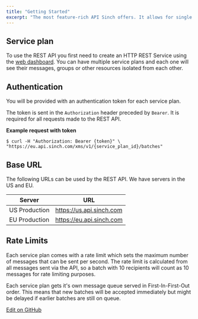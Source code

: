 ```yaml
---
title: "Getting Started"
excerpt: "The most feature-rich API Sinch offers. It allows for single messages, scheduled batch send-outs using message templates and more."
---
```

## Service plan

To use the REST API you first need to create an HTTP REST Service using the [web dashboard](https://dashboard.sinch.com/#/signup). You can have multiple service plans and each one will see their messages, groups or other resources isolated from each other.

## Authentication

You will be provided with an authentication token for each service plan.

The token is sent in the `Authorization` header preceded by `Bearer`. It is required for all requests made to the REST API.

**Example request with token**

``` shell
$ curl -H "Authorization: Bearer {token}" \
"https://eu.api.sinch.com/xms/v1/{service_plan_id}/batches"
```

## Base URL

The following URLs can be used by the REST API. We have servers in the US and EU.


| Server        |  URL                                   |
|---------------|----------------------------------------|
| US Production | https://us.api.sinch.com     |
| EU Production | https://eu.api.sinch.com     |

## Rate Limits

Each service plan comes with a rate limit which sets the maximum number of messages that can be sent per second. The rate limit is calculated from all messages sent via the API, so a batch with 10 recipients will count as 10 messages for rate limiting purposes.

Each service plan gets it's own message queue served in First-In-First-Out order. This means that new batches will be accepted immediately but might be delayed if earlier batches are still on queue.

<a class="gitbutton pill" target="_blank" href="https://github.com/sinch/docs/blob/master/docs/sms/sms-rest/sms-rest-getting-started.md"><span class="fab fa-github"></span>Edit on GitHub</a>
